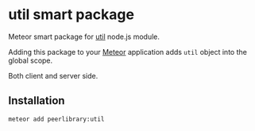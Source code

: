 util smart package
==================

Meteor smart package for [util](http://nodejs.org/api/util.html) node.js module.

Adding this package to your [Meteor](http://www.meteor.com/) application adds `util` object into the global scope.

Both client and server side.

Installation
------------

```
meteor add peerlibrary:util
```
